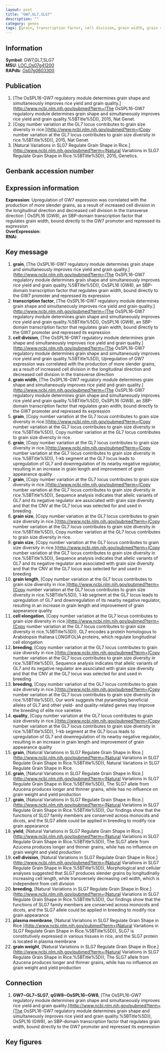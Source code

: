 ```yaml
---
layout: post
title: "GW7,GL7,SLG7"
description: ""
category: genes
tags: [grain, transcription factor, cell division, grain width, grain size, grain length, cell elongation, breeding, quality, yield, plasma membrane, grain weight, Gene]
---
```


## Information
__Symbol__: GW7,GL7,SLG7  
__MSU__: [LOC_Os07g41200](http://rice.plantbiology.msu.edu/cgi-bin/ORF_infopage.cgi?orf=LOC_Os07g41200)  
__RAPdb__: [Os07g0603300](http://rapdb.dna.affrc.go.jp/viewer/gbrowse_details/irgsp1?name=Os07g0603300)  

## Publication
1. [The OsSPL16-GW7 regulatory module determines grain shape and simultaneously improves rice yield and grain quality.](http://www.ncbi.nlm.nih.gov/pubmed?term=(The OsSPL16-GW7 regulatory module determines grain shape and simultaneously improves rice yield and grain quality.%5BTitle%5D)), 2015, Nat Genet.
2. [Copy number variation at the GL7 locus contributes to grain size diversity in rice.](http://www.ncbi.nlm.nih.gov/pubmed?term=(Copy number variation at the GL7 locus contributes to grain size diversity in rice.%5BTitle%5D)), 2015, Nat Genet.
3. [Natural Variations in SLG7 Regulate Grain Shape in Rice.](http://www.ncbi.nlm.nih.gov/pubmed?term=(Natural Variations in SLG7 Regulate Grain Shape in Rice.%5BTitle%5D)), 2015, Genetics.

## Genbank accession number

## Expression information
__Expression__: Upregulation of GW7 expression was correlated with the production of more slender grains, as a result of increased cell division in the longitudinal direction and decreased cell division in the transverse direction |  OsSPL16 (GW8), an SBP-domain transcription factor that regulates grain width, bound directly to the GW7 promoter and repressed its expression  
__OverExpression__:  
__RNAi__:  

## Key message
1. __grain__, [The OsSPL16-GW7 regulatory module determines grain shape and simultaneously improves rice yield and grain quality.](http://www.ncbi.nlm.nih.gov/pubmed?term=(The OsSPL16-GW7 regulatory module determines grain shape and simultaneously improves rice yield and grain quality.%5BTitle%5D)),  OsSPL16 (GW8), an SBP-domain transcription factor that regulates grain width, bound directly to the GW7 promoter and repressed its expression
2. __transcription factor__, [The OsSPL16-GW7 regulatory module determines grain shape and simultaneously improves rice yield and grain quality.](http://www.ncbi.nlm.nih.gov/pubmed?term=(The OsSPL16-GW7 regulatory module determines grain shape and simultaneously improves rice yield and grain quality.%5BTitle%5D)),  OsSPL16 (GW8), an SBP-domain transcription factor that regulates grain width, bound directly to the GW7 promoter and repressed its expression
3. __cell division__, [The OsSPL16-GW7 regulatory module determines grain shape and simultaneously improves rice yield and grain quality.](http://www.ncbi.nlm.nih.gov/pubmed?term=(The OsSPL16-GW7 regulatory module determines grain shape and simultaneously improves rice yield and grain quality.%5BTitle%5D)),  Upregulation of GW7 expression was correlated with the production of more slender grains, as a result of increased cell division in the longitudinal direction and decreased cell division in the transverse direction
4. __grain width__, [The OsSPL16-GW7 regulatory module determines grain shape and simultaneously improves rice yield and grain quality.](http://www.ncbi.nlm.nih.gov/pubmed?term=(The OsSPL16-GW7 regulatory module determines grain shape and simultaneously improves rice yield and grain quality.%5BTitle%5D)),  OsSPL16 (GW8), an SBP-domain transcription factor that regulates grain width, bound directly to the GW7 promoter and repressed its expression
5. __grain__, [Copy number variation at the GL7 locus contributes to grain size diversity in rice.](http://www.ncbi.nlm.nih.gov/pubmed?term=(Copy number variation at the GL7 locus contributes to grain size diversity in rice.%5BTitle%5D)), Copy number variation at the GL7 locus contributes to grain size diversity in rice.
6. __grain__, [Copy number variation at the GL7 locus contributes to grain size diversity in rice.](http://www.ncbi.nlm.nih.gov/pubmed?term=(Copy number variation at the GL7 locus contributes to grain size diversity in rice.%5BTitle%5D)), 1-kb segment at the GL7 locus leads to upregulation of GL7 and downregulation of its nearby negative regulator, resulting in an increase in grain length and improvement of grain appearance quality
7. __grain__, [Copy number variation at the GL7 locus contributes to grain size diversity in rice.](http://www.ncbi.nlm.nih.gov/pubmed?term=(Copy number variation at the GL7 locus contributes to grain size diversity in rice.%5BTitle%5D)),  Sequence analysis indicates that allelic variants of GL7 and its negative regulator are associated with grain size diversity and that the CNV at the GL7 locus was selected for and used in breeding
8. __grain size__, [Copy number variation at the GL7 locus contributes to grain size diversity in rice.](http://www.ncbi.nlm.nih.gov/pubmed?term=(Copy number variation at the GL7 locus contributes to grain size diversity in rice.%5BTitle%5D)), Copy number variation at the GL7 locus contributes to grain size diversity in rice.
9. __grain size__, [Copy number variation at the GL7 locus contributes to grain size diversity in rice.](http://www.ncbi.nlm.nih.gov/pubmed?term=(Copy number variation at the GL7 locus contributes to grain size diversity in rice.%5BTitle%5D)),  Sequence analysis indicates that allelic variants of GL7 and its negative regulator are associated with grain size diversity and that the CNV at the GL7 locus was selected for and used in breeding
10. __grain length__, [Copy number variation at the GL7 locus contributes to grain size diversity in rice.](http://www.ncbi.nlm.nih.gov/pubmed?term=(Copy number variation at the GL7 locus contributes to grain size diversity in rice.%5BTitle%5D)), 1-kb segment at the GL7 locus leads to upregulation of GL7 and downregulation of its nearby negative regulator, resulting in an increase in grain length and improvement of grain appearance quality
11. __cell elongation__, [Copy number variation at the GL7 locus contributes to grain size diversity in rice.](http://www.ncbi.nlm.nih.gov/pubmed?term=(Copy number variation at the GL7 locus contributes to grain size diversity in rice.%5BTitle%5D)),  GL7 encodes a protein homologous to Arabidopsis thaliana LONGIFOLIA proteins, which regulate longitudinal cell elongation
12. __breeding__, [Copy number variation at the GL7 locus contributes to grain size diversity in rice.](http://www.ncbi.nlm.nih.gov/pubmed?term=(Copy number variation at the GL7 locus contributes to grain size diversity in rice.%5BTitle%5D)),  Sequence analysis indicates that allelic variants of GL7 and its negative regulator are associated with grain size diversity and that the CNV at the GL7 locus was selected for and used in breeding
13. __breeding__, [Copy number variation at the GL7 locus contributes to grain size diversity in rice.](http://www.ncbi.nlm.nih.gov/pubmed?term=(Copy number variation at the GL7 locus contributes to grain size diversity in rice.%5BTitle%5D)),  Our work suggests that pyramiding beneficial alleles of GL7 and other yield- and quality-related genes may improve the breeding of elite rice varieties
14. __quality__, [Copy number variation at the GL7 locus contributes to grain size diversity in rice.](http://www.ncbi.nlm.nih.gov/pubmed?term=(Copy number variation at the GL7 locus contributes to grain size diversity in rice.%5BTitle%5D)), 1-kb segment at the GL7 locus leads to upregulation of GL7 and downregulation of its nearby negative regulator, resulting in an increase in grain length and improvement of grain appearance quality
15. __grain__, [Natural Variations in SLG7 Regulate Grain Shape in Rice.](http://www.ncbi.nlm.nih.gov/pubmed?term=(Natural Variations in SLG7 Regulate Grain Shape in Rice.%5BTitle%5D)), Natural Variations in SLG7 Regulate Grain Shape in Rice.
16. __grain__, [Natural Variations in SLG7 Regulate Grain Shape in Rice.](http://www.ncbi.nlm.nih.gov/pubmed?term=(Natural Variations in SLG7 Regulate Grain Shape in Rice.%5BTitle%5D)),  The SLG7 allele from Azucena produces longer and thinner grains, while has no influence on grain weight and yield production
17. __grain__, [Natural Variations in SLG7 Regulate Grain Shape in Rice.](http://www.ncbi.nlm.nih.gov/pubmed?term=(Natural Variations in SLG7 Regulate Grain Shape in Rice.%5BTitle%5D)),  Our findings show that the functions of SLG7 family members are conserved across monocots and dicots, and the SLG7 allele could be applied in breeding to modify rice grain appearance
18. __yield__, [Natural Variations in SLG7 Regulate Grain Shape in Rice.](http://www.ncbi.nlm.nih.gov/pubmed?term=(Natural Variations in SLG7 Regulate Grain Shape in Rice.%5BTitle%5D)),  The SLG7 allele from Azucena produces longer and thinner grains, while has no influence on grain weight and yield production
19. __cell division__, [Natural Variations in SLG7 Regulate Grain Shape in Rice.](http://www.ncbi.nlm.nih.gov/pubmed?term=(Natural Variations in SLG7 Regulate Grain Shape in Rice.%5BTitle%5D)),  Morphological and cellular analyses suggested that SLG7 produces slender grains by longitudinally increasing cell length, while transversely decreasing cell width, which is independent from cell division
20. __breeding__, [Natural Variations in SLG7 Regulate Grain Shape in Rice.](http://www.ncbi.nlm.nih.gov/pubmed?term=(Natural Variations in SLG7 Regulate Grain Shape in Rice.%5BTitle%5D)),  Our findings show that the functions of SLG7 family members are conserved across monocots and dicots, and the SLG7 allele could be applied in breeding to modify rice grain appearance
21. __plasma membrane__, [Natural Variations in SLG7 Regulate Grain Shape in Rice.](http://www.ncbi.nlm.nih.gov/pubmed?term=(Natural Variations in SLG7 Regulate Grain Shape in Rice.%5BTitle%5D)),  SLG7 is constitutively expressed in various tissues in rice, and the SLG7 protein is located in plasma membrane
22. __grain weight__, [Natural Variations in SLG7 Regulate Grain Shape in Rice.](http://www.ncbi.nlm.nih.gov/pubmed?term=(Natural Variations in SLG7 Regulate Grain Shape in Rice.%5BTitle%5D)),  The SLG7 allele from Azucena produces longer and thinner grains, while has no influence on grain weight and yield production

## Connection
1. __GW7~GL7~SLG7__, __qGW8~OsSPL16~GW8__, [The OsSPL16-GW7 regulatory module determines grain shape and simultaneously improves rice yield and grain quality.](http://www.ncbi.nlm.nih.gov/pubmed?term=(The OsSPL16-GW7 regulatory module determines grain shape and simultaneously improves rice yield and grain quality.%5BTitle%5D)),  OsSPL16 (GW8), an SBP-domain transcription factor that regulates grain width, bound directly to the GW7 promoter and repressed its expression

## Key figures


